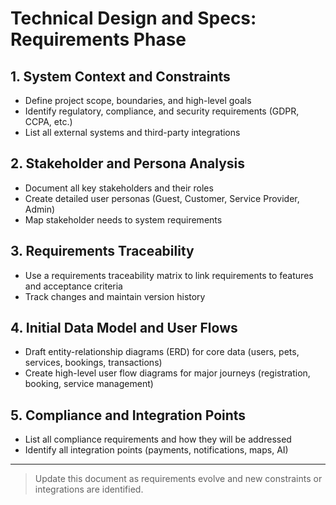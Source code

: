 # Technical Design and Specs: Requirements Phase

## 1. System Context and Constraints
- Define project scope, boundaries, and high-level goals
- Identify regulatory, compliance, and security requirements (GDPR, CCPA, etc.)
- List all external systems and third-party integrations

## 2. Stakeholder and Persona Analysis
- Document all key stakeholders and their roles
- Create detailed user personas (Guest, Customer, Service Provider, Admin)
- Map stakeholder needs to system requirements

## 3. Requirements Traceability
- Use a requirements traceability matrix to link requirements to features and acceptance criteria
- Track changes and maintain version history

## 4. Initial Data Model and User Flows
- Draft entity-relationship diagrams (ERD) for core data (users, pets, services, bookings, transactions)
- Create high-level user flow diagrams for major journeys (registration, booking, service management)

## 5. Compliance and Integration Points
- List all compliance requirements and how they will be addressed
- Identify all integration points (payments, notifications, maps, AI)

---

> Update this document as requirements evolve and new constraints or integrations are identified.
